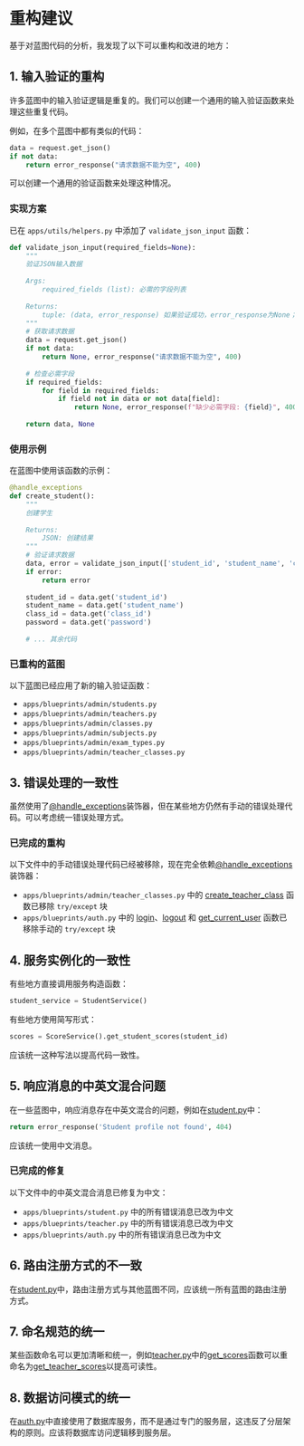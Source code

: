 # 重构建议

基于对蓝图代码的分析，我发现了以下可以重构和改进的地方：

## 1. 输入验证的重构

许多蓝图中的输入验证逻辑是重复的。我们可以创建一个通用的输入验证函数来处理这些重复代码。

例如，在多个蓝图中都有类似的代码：
```python
data = request.get_json()
if not data:
    return error_response("请求数据不能为空", 400)
```

可以创建一个通用的验证函数来处理这种情况。

### 实现方案

已在 `apps/utils/helpers.py` 中添加了 `validate_json_input` 函数：

```python
def validate_json_input(required_fields=None):
    """
    验证JSON输入数据
    
    Args:
        required_fields (list): 必需的字段列表
        
    Returns:
        tuple: (data, error_response) 如果验证成功，error_response为None；如果验证失败，data为None
    """
    # 获取请求数据
    data = request.get_json()
    if not data:
        return None, error_response("请求数据不能为空", 400)
    
    # 检查必需字段
    if required_fields:
        for field in required_fields:
            if field not in data or not data[field]:
                return None, error_response(f"缺少必需字段: {field}", 400)
    
    return data, None
```

### 使用示例

在蓝图中使用该函数的示例：

```python
@handle_exceptions
def create_student():
    """
    创建学生
    
    Returns:
        JSON: 创建结果
    """
    # 验证请求数据
    data, error = validate_json_input(['student_id', 'student_name', 'class_id'])
    if error:
        return error
    
    student_id = data.get('student_id')
    student_name = data.get('student_name')
    class_id = data.get('class_id')
    password = data.get('password')
    
    # ... 其余代码
```

### 已重构的蓝图

以下蓝图已经应用了新的输入验证函数：
- `apps/blueprints/admin/students.py`
- `apps/blueprints/admin/teachers.py`
- `apps/blueprints/admin/classes.py`
- `apps/blueprints/admin/subjects.py`
- `apps/blueprints/admin/exam_types.py`
- `apps/blueprints/admin/teacher_classes.py`

## 3. 错误处理的一致性

虽然使用了[@handle_exceptions](file:///home/jimmy/repo/scout/api/apps/utils/decorators.py#L36-L71)装饰器，但在某些地方仍然有手动的错误处理代码。可以考虑统一错误处理方式。

### 已完成的重构

以下文件中的手动错误处理代码已经被移除，现在完全依赖[@handle_exceptions](file:///home/jimmy/repo/scout/api/apps/utils/decorators.py#L36-L71)装饰器：

- `apps/blueprints/admin/teacher_classes.py` 中的 [create_teacher_class](file:///home/jimmy/repo/scout/api/apps/services/teacher_class_service.py#L100-L142) 函数已移除 `try/except` 块
- `apps/blueprints/auth.py` 中的 [login](file:///home/jimmy/repo/scout/api/apps/blueprints/auth.py#L15-L37)、[logout](file:///home/jimmy/repo/scout/api/apps/blueprints/auth.py#L40-L51) 和 [get_current_user](file:///home/jimmy/repo/scout/api/apps/blueprints/auth.py#L54-L71) 函数已移除手动的 `try/except` 块

## 4. 服务实例化的一致性

有些地方直接调用服务构造函数：
```python
student_service = StudentService()
```

有些地方使用简写形式：
```python
scores = ScoreService().get_student_scores(student_id)
```

应该统一这种写法以提高代码一致性。

## 5. 响应消息的中英文混合问题

在一些蓝图中，响应消息存在中英文混合的问题，例如在[student.py](file:///home/jimmy/repo/scout/api/apps/blueprints/student.py)中：
```python
return error_response('Student profile not found', 404)
```

应该统一使用中文消息。

### 已完成的修复

以下文件中的中英文混合消息已修复为中文：

- `apps/blueprints/student.py` 中的所有错误消息已改为中文
- `apps/blueprints/teacher.py` 中的所有错误消息已改为中文
- `apps/blueprints/auth.py` 中的所有错误消息已改为中文

## 6. 路由注册方式的不一致

在[student.py](file:///home/jimmy/repo/scout/api/apps/blueprints/student.py)中，路由注册方式与其他蓝图不同，应该统一所有蓝图的路由注册方式。

## 7. 命名规范的统一

某些函数命名可以更加清晰和统一，例如[teacher.py](file:///home/jimmy/repo/scout/api/apps/services/teacher_service.py)中的[get_scores](file:///home/jimmy/repo/scout/api/apps/blueprints/teacher.py#L23-L42)函数可以重命名为[get_teacher_scores](file:///home/jimmy/repo/scout/api/apps/services/teacher_service.py#L105-L123)以提高可读性。

## 8. 数据访问模式的统一

在[auth.py](file:///home/jimmy/repo/scout/api/apps/blueprints/auth.py)中直接使用了数据库服务，而不是通过专门的服务层，这违反了分层架构的原则。应该将数据库访问逻辑移到服务层。